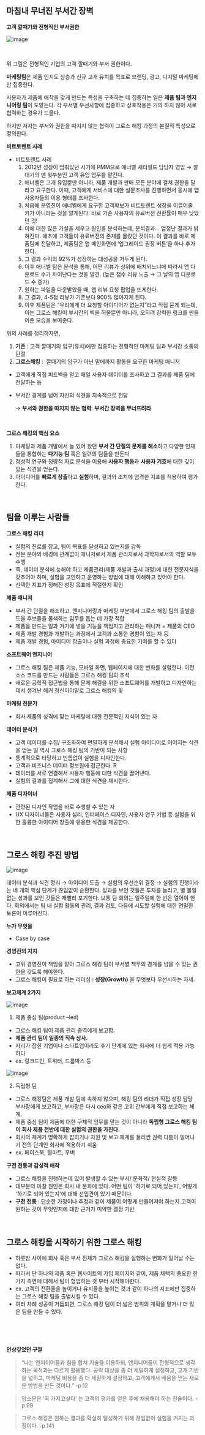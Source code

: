 ## 마침내 무너진 부서간 장벽

**고객 깔때기와 전형적인 부서권한**

![image](https://user-images.githubusercontent.com/83413923/147629923-2ec22ee4-75f0-4758-8ec3-db561f73b1ce.png)

<br/>

위 그림은 전형적인 기업의 고객 깔때기와 부서 권한이다. 

**마케팅팀**은 제품 인지도 상승과 신규 고개 유치를 목표로 브랜딩, 광고, 디지털 마케팅에만 집중한다.

사용자가 제품에 애착을 갖게 만드는 특성을 구축하는 데 집중하는 일은 **제품 팀과 엔지니어링 팀**이 도맡는다. 각 부서별 우선사항에 집중하고 상호작용은 거의 하지 않아 서로 협력하는 경우가 드물다.

하지만 저자는 부서와 권한을 따지지 않는 협력이 그로스 해킹 과정의 본질적 특성으로 정의한다.


 **비트토렌트 사례**

- 비트토렌트 사례
    1. 2012년 성장이 멈춰있던 시기에 PMM으로 애너벨 새터필드 담당자 영입 → 깔대기의 맨 윗부분인 고객 유입 업무를 맡긴다.
    2. 애너벨은 고개 유입뿐만 아니라, 제품 개발과 판매 모든 분야에 걸쳐 권한을 달라고 요구한다. 이때, 고객에게 서비스에 대한 설문조사를 진행하면서 동시에 앱 사용자들의 이용 형태를 조사한다.
    3. 처음에 운영진이 애너벨에게 요구한 고객확보가 비트토렌트 성장을 이끌어줄 키가 아니라는 것을 알게된다. 바로 기존 사용자의 유료버전 전환률이 매우 낮았던 것!
    4. 이에 대한 많은 가설을 세우고 원인을 분석하는데, 분석결과... 엄청난 결과가 밝혀진다.  애초에 고객들이 유료버전의 존재를 몰랐던 것이다. 이 결과를 바로 제품팀에 전달하고, 제품팀은 앱 메인화면에 ‘업그레이드 권장 버튼’을 하나 추가한다.
    5. 그 결과 수익의 92%가 성장하는 대성공을 거두게 된다.
    6. 이후 애너벨 팀은 분석을 통해, 어떤 리뷰가 상위에 배치되느냐에 따라서 앱 다운로드 수가 차이난다는 것을 발견. (높은 점수 리뷰 노출 → 그 날의 앱 다운로드 수 증가)
    7. 원하는 파일을 다운받았을 때,  앱 리뷰 요청 팝업을 뜨게한다.
    8. 그 결과, 4-5점 리뷰가 기존보다 900% 많아지게 된다.
    9. 이후 제품팀은 “우리에게 더 요청할 아이디어가 없는지”라고 직접 묻게 되는데, 이는 그로스 해킹이 부서간의 벽을 허물뿐만 아니라, 오히려 강력한 링크를 만들어준 모습을 보여준다.

위의 사례를 정리하자면,  
1. **기존** : 고객 깔때기의 입구(유치)에만 집중하는 전형적인 마케팅 팀과 부서간 소통의 단절
2. **그로스해킹** :  깔때기의 입구가 아닌 밑에까지 활동을 요구한 마케팅 매니저
  - 고객에게 직접 피드백을 얻고 매일 사용자 데이터를 조사하고 그 결과를 제품 팀에 전달하는 등
  - 부서간 경계를 넘어 자신의 식견을 지속적으로 전달
    
    → **부서와 권한을 따지지 않는 협력. 부서간 장벽을 무너뜨려라**
    
<br/>

 **그로스 해킹의 핵심 요소**

1. 마케팅과 제품 개발에서 늘 있어 왔던 **부서 간 단절의 문제를 해소**하고 다양한 인재들을 통합하는 **다기능 팀** 혹은 일련의 팀들을 만든다
2.  정성적 연구와 정량적 자료 분석을 이용해 **사용자 행동**과 **사용자 기호**에 대한 깊이 있는 식견을 얻는다.
3. 아이디어를 **빠르게 창출**하고 **실험**하며, 결과와 조치에 엄격한 지표를 적용하여 평가한다.

<br/>

## 팀을 이루는 사람들

 **그로스 해킹 리더**

- 실험의 진로를 잡고, 팀이 목표를 달성하고 있는지를 감독
- 전문 분야와 배경에 관계없이 매니저로서 제품 관리자로서 과학자로서의 역할 모두 수행
- 즉, 데이터 분석에 능해야 하고 제품관리(제품 개발과 출시 과정)에 대한 전문지식을 갖추어야 하며, 실험을 고안하고 운영하는 방법에 대해 이해하고 있어야 한다.
- 선택한 지표가 정해진 성장 목표에 적절한지 확인

 **제품 매니저**

- 부서 간 단절을 해소하고, 엔지니어링과 마케팅 부분에서 그로스 해킹 팀의 출발을 도울 후보들을 물색하는 임무를 돕는 데 가장 적합
- 제품을 만드는 일과 거기에 넣을 기능을 책임지고 관리하는 매니저 = 제품의 CEO
- 제품 개발 경험과 개발하는 과정에서 고객과 소통한 경험이 있는 자 등
- 제품 개발 경험, 아이디어 창출이나 실험 과정에 중요한 기여를 할 수 있다

 **소프트웨어 엔지니어**

- 그로스 해킹 팀은 제품 기능, 모바일 화면, 웹페이지에 대한 변화를 실험한다. 이런 소스 코드를 만드는 사람들은 그로스 해킹 팀의 초석
- 새로운 공학적 접근법을 통해 문제 해결을 위한 소프트웨어를 개발하고 디자인하는 데서 생겨난 해커 정신이야말로 그로스 해킹의 꽃

 **마케팅 전문가** 

- 회사 제품의 성격에 맞는 마케팅에 대한 전문적인 지식이 있는 자

 **데이터 분석가**

- 고객 데이터를 수집/ 구조화하여 면밀하게 분석해서 실험 아이디어로 이어지는 식견을 얻는 일 역시 그로스 해킹 팀의 기반이 되는 사항
- 통계적으로 타당하고 빈틈없이 실험을 디자인한다.
- 고객과 비즈니스 데이터 정보원에 접근한다. R
- 데이터를 서로 연결해서 사용자 행동에 대한 식견을 끌어낸다.
- 실험의 결과를 집계해서 그에 대한 식견을 제시한다.

 **제품 디자이너**

- 관련된 디자인 작업을 바로 수행할 수 있는 자
- UX 디자이너들은 사용자 심리, 인터페이스 디자인, 사용자 연구 기법 등 실험을 위한 훌륭한 아이디어 창출에 유용한 식견을 제공한다.

<br/>

## 그로스 해킹 추진 방법

![image](https://user-images.githubusercontent.com/83413923/147629939-566fe813-50ae-469a-bbb9-0faff3c52f8a.png)

데이터 분석과 식견 정리 → 아이디어 도출 → 실험의 우선순위 결정 → 실험의 진행이라는 네 개의 핵심 단계가 끊임없이 순환한다. 성과를 보인 것들은 투자를 늘리고, 별 볼일 없는 성과를 보인 것들은 재빨리 포기한다. 보통 팀 회의는 일주일에 한 번은 열어야 한다. 회의에서는 팀 내 실험 활동의 관리, 결과 검토, 다음에 시도할 실험에 대한 면밀한 토론이 이루어진다.

 **누가 무엇을** 
 
- Case by case

 **경영진의 지지** 

- 고위 경영진이 책임을 맡아 그로스 해킹 팀이 부서별 책무의 경계를 넘을 수 있는 권한을 갖도록 해야한다.
- 그로스 해킹이 필요로 하는 리더십 **: 성장(Growth)** 을 무엇보다 우선시하는 자세.

 **보고체계 2가지**

![image](https://user-images.githubusercontent.com/83413923/147629954-1a4bacfe-e19d-41e6-86c5-85fd8928b024.png)

1. 제품 중심 팀(product –led)
- 그로스 해킹 팀이 제품 관리 중역에게 보고함.
- **제품 관리 팀이 일종의 직속 상사.**
- 자리가 잡힌 기업이나 스타트업이라도 후기 단계에 있는 회사에 더 쉽게 적용 가능하다
- ex. 링크드인, 트위터, 드롭박스 등

![image](https://user-images.githubusercontent.com/83413923/147630161-f9ab34c2-34d1-4872-8dfc-2498f42e543a.png)

2. 독립형 팀

- 그로스 해킹팀은 제품 개발 팀에 속하지 않으며, 해킹 팀의 리더가 직접 성장 담당 부사장에게 보고하고, 부사장은 다시 ceo와 같은 고위 간부에게 직접 보고하는 체계.
- 제품 중심 팀이 제품에 대한 구체적 임무를 맡는 것이 아니라 **독립형 그로스 해킹 팀이 회사 제품 전반에 대한 실험의 권한을 가진다.**
- 회사의 체계가 명확하게 잡히거나 자원 및 보고 체계를 둘러싼 권력 다툼이 일어나기 전의 단계인 회사에 적용하기 쉬움
- ex. 페이스북, 월마트, 우버

**구전 전통과 감성적 애착** 

- 그로스 해킹을 진행하는데 있어 발생할 수 있는 부서/ 문화적/ 현실적 갈등
- 대부분의 마찰 원인은 회사 내 문화에 있다. 어떤 팀이 '하기로 되어 있는지', 어떻게 '하기로 되어 있는지'에 대해 선입관이 있기 때문이다.
- **구전 전통** : 단순한 가정이나 추정과 같이 제품이 어떻게 만들어져야 하는지 고객이 원하는 것이 무엇인지에 대한 근거가 미약한 결정 기반

<br/>

## 그로스 해킹을 시작하기 위한 그로스 해킹

- 하룻밤 사이에 회사 혹은 부서 전체가 그로스 해킹을 실행하는 변화가 일어날 수는 없다.
- 따라서 단 하나의 제품 혹은 웹사이트의 가입 페이지와 같이, 제품 채택의 중요한 한가지 측면에 대해서 팀이 협업하는 것 부터 시작해야한다.
- ex. 고객의 전환율을 높이거나 유지율을 높이는 것과 같이 하나의 지표에만 집중하는 그로스 해킹 팀을 출범시킬 수 있다.
- 여러 차례 성공이 거듭되면, 그로스 해킹 팀이 더 넓은 범위의 계획을 맡거나 더 많은 팀을 만들 수 있다.



<br/><br/><br/>


**인상깊었던 구절**

> “나는 엔지이어들과 힘을 합쳐 기술을 이용하되, 엔지니어들이 전형적으로 생각하는 목적과는 다르게 활용했다. 공략 대상을 좀 더 세밀하게 설정하고, 고개 기반을 넓히고, 마케팅 비용을 좀 더 세밀하게 설정하고, 고객에게서 배움을 얻는 새로운 방법을 만든 것이다.” -p.12
> 

> 입소문은 ‘꼭 가지고싶다’ 는 고객의 평가를 얻은 후에 채용해야 하는 전술이다. -p.99
> 

> 그로스 해킹은 원하는 결과를 확실히 달성하기 위해 끊임없이 실험을 거치는 과정이다. -p.141
>

